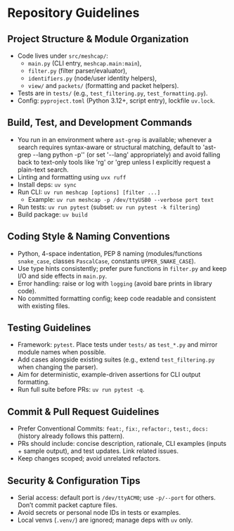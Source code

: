 # Repository Guidelines

## Project Structure & Module Organization
- Code lives under `src/meshcap/`:
  - `main.py` (CLI entry, `meshcap.main:main`),
  - `filter.py` (filter parser/evaluator),
  - `identifiers.py` (node/user identity helpers),
  - `view/` and `packets/` (formatting and packet helpers).
- Tests are in `tests/` (e.g., `test_filtering.py`, `test_formatting.py`).
- Config: `pyproject.toml` (Python 3.12+, script entry), lockfile `uv.lock`.

## Build, Test, and Development Commands
- You run in an environment where `ast-grep` is available; whenever a search
requires syntax-aware or structural matching, default to 'ast-grep --lang python
-p'<pattern>' (or set '--lang' appropriately) and avoid falling back to
text-only tools like 'rg' or 'grep unless I explicitly request a plain-text
search.
- Linting and formatting using `uvx ruff`
- Install deps: `uv sync`
- Run CLI: `uv run meshcap [options] [filter ...]`
  - Example: `uv run meshcap -p /dev/ttyUSB0 --verbose port text`
- Run tests: `uv run pytest` (subset: `uv run pytest -k filtering`)
- Build package: `uv build`

## Coding Style & Naming Conventions
- Python, 4-space indentation, PEP 8 naming (modules/functions `snake_case`, classes `PascalCase`, constants `UPPER_SNAKE_CASE`).
- Use type hints consistently; prefer pure functions in `filter.py` and keep I/O and side effects in `main.py`.
- Error handling: raise or log with `logging` (avoid bare prints in library code).
- No committed formatting config; keep code readable and consistent with existing files.

## Testing Guidelines
- Framework: `pytest`. Place tests under `tests/` as `test_*.py` and mirror module names when possible.
- Add cases alongside existing suites (e.g., extend `test_filtering.py` when changing the parser).
- Aim for deterministic, example-driven assertions for CLI output formatting.
- Run full suite before PRs: `uv run pytest -q`.

## Commit & Pull Request Guidelines
- Prefer Conventional Commits: `feat:`, `fix:`, `refactor:`, `test:`, `docs:` (history already follows this pattern).
- PRs should include: concise description, rationale, CLI examples (inputs + sample output), and test updates. Link related issues.
- Keep changes scoped; avoid unrelated refactors.

## Security & Configuration Tips
- Serial access: default port is `/dev/ttyACM0`; use `-p/--port` for others. Don’t commit packet capture files.
- Avoid secrets or personal node IDs in tests or examples.
- Local venvs (`.venv/`) are ignored; manage deps with `uv` only.
